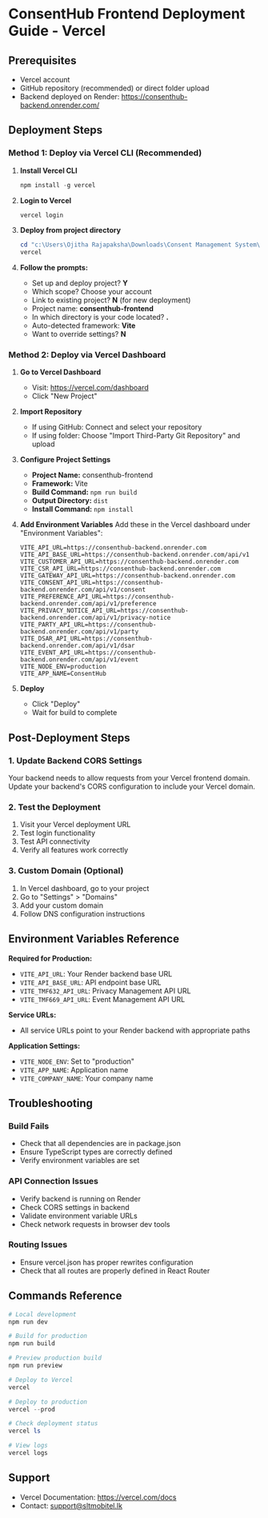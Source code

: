 # ConsentHub Frontend Deployment Guide - Vercel

## Prerequisites
- Vercel account
- GitHub repository (recommended) or direct folder upload
- Backend deployed on Render: https://consenthub-backend.onrender.com/

## Deployment Steps

### Method 1: Deploy via Vercel CLI (Recommended)

1. **Install Vercel CLI**
   ```powershell
   npm install -g vercel
   ```

2. **Login to Vercel**
   ```powershell
   vercel login
   ```

3. **Deploy from project directory**
   ```powershell
   cd "c:\Users\Ojitha Rajapaksha\Downloads\Consent Management System\project"
   vercel
   ```

4. **Follow the prompts:**
   - Set up and deploy project? **Y**
   - Which scope? Choose your account
   - Link to existing project? **N** (for new deployment)
   - Project name: **consenthub-frontend**
   - In which directory is your code located? **.**
   - Auto-detected framework: **Vite**
   - Want to override settings? **N**

### Method 2: Deploy via Vercel Dashboard

1. **Go to Vercel Dashboard**
   - Visit: https://vercel.com/dashboard
   - Click "New Project"

2. **Import Repository**
   - If using GitHub: Connect and select your repository
   - If using folder: Choose "Import Third-Party Git Repository" and upload

3. **Configure Project Settings**
   - **Project Name:** consenthub-frontend
   - **Framework:** Vite
   - **Build Command:** `npm run build`
   - **Output Directory:** `dist`
   - **Install Command:** `npm install`

4. **Add Environment Variables**
   Add these in the Vercel dashboard under "Environment Variables":
   
   ```
   VITE_API_URL=https://consenthub-backend.onrender.com
   VITE_API_BASE_URL=https://consenthub-backend.onrender.com/api/v1
   VITE_CUSTOMER_API_URL=https://consenthub-backend.onrender.com
   VITE_CSR_API_URL=https://consenthub-backend.onrender.com
   VITE_GATEWAY_API_URL=https://consenthub-backend.onrender.com
   VITE_CONSENT_API_URL=https://consenthub-backend.onrender.com/api/v1/consent
   VITE_PREFERENCE_API_URL=https://consenthub-backend.onrender.com/api/v1/preference
   VITE_PRIVACY_NOTICE_API_URL=https://consenthub-backend.onrender.com/api/v1/privacy-notice
   VITE_PARTY_API_URL=https://consenthub-backend.onrender.com/api/v1/party
   VITE_DSAR_API_URL=https://consenthub-backend.onrender.com/api/v1/dsar
   VITE_EVENT_API_URL=https://consenthub-backend.onrender.com/api/v1/event
   VITE_NODE_ENV=production
   VITE_APP_NAME=ConsentHub
   ```

5. **Deploy**
   - Click "Deploy"
   - Wait for build to complete

## Post-Deployment Steps

### 1. Update Backend CORS Settings
Your backend needs to allow requests from your Vercel frontend domain. Update your backend's CORS configuration to include your Vercel domain.

### 2. Test the Deployment
1. Visit your Vercel deployment URL
2. Test login functionality
3. Test API connectivity
4. Verify all features work correctly

### 3. Custom Domain (Optional)
1. In Vercel dashboard, go to your project
2. Go to "Settings" > "Domains"
3. Add your custom domain
4. Follow DNS configuration instructions

## Environment Variables Reference

**Required for Production:**
- `VITE_API_URL`: Your Render backend base URL
- `VITE_API_BASE_URL`: API endpoint base URL
- `VITE_TMF632_API_URL`: Privacy Management API URL
- `VITE_TMF669_API_URL`: Event Management API URL

**Service URLs:**
- All service URLs point to your Render backend with appropriate paths

**Application Settings:**
- `VITE_NODE_ENV`: Set to "production"
- `VITE_APP_NAME`: Application name
- `VITE_COMPANY_NAME`: Your company name

## Troubleshooting

### Build Fails
- Check that all dependencies are in package.json
- Ensure TypeScript types are correctly defined
- Verify environment variables are set

### API Connection Issues
- Verify backend is running on Render
- Check CORS settings in backend
- Validate environment variable URLs
- Check network requests in browser dev tools

### Routing Issues
- Ensure vercel.json has proper rewrites configuration
- Check that all routes are properly defined in React Router

## Commands Reference

```powershell
# Local development
npm run dev

# Build for production
npm run build

# Preview production build
npm run preview

# Deploy to Vercel
vercel

# Deploy to production
vercel --prod

# Check deployment status
vercel ls

# View logs
vercel logs
```

## Support
- Vercel Documentation: https://vercel.com/docs
- Contact: support@sltmobitel.lk
